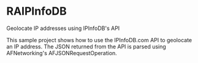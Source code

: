 RAIPInfoDB
==========

Geolocate IP addresses using IPInfoDB's API

This sample project shows how to use the IPInfoDB.com API to geolocate
an IP address.  The JSON returned from the API is parsed using
AFNetworking's AFJSONRequestOperation.
